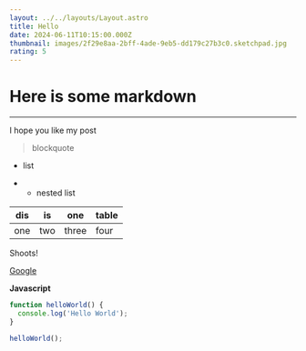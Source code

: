 ```yaml
---
layout: ../../layouts/Layout.astro
title: Hello
date: 2024-06-11T10:15:00.000Z
thumbnail: images/2f29e8aa-2bff-4ade-9eb5-dd179c27b3c0.sketchpad.jpg
rating: 5
---
```


# Here is some markdown

---

I hope you like my post

> blockquote

- list

- - nested list

| dis | is  | one   | table |
| --- | --- | ----- | ----- |
| one | two | three | four  |

Shoots!

[Google](https://google.com)

**Javascript**

```js
function helloWorld() {
  console.log('Hello World');
}

helloWorld();
```
